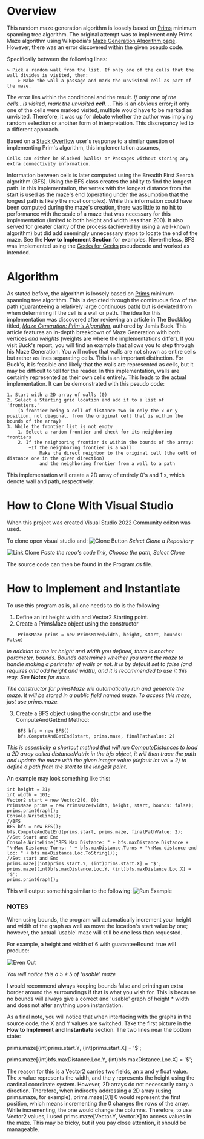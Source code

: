 # Overview
This random maze generation algorithm is loosely based on [Prims](https://en.wikipedia.org/wiki/Prim%27s_algorithm) minimum spanning tree algorithm. The original attempt was to implement only Prims Maze algorithm using Wikipedia's [Maze Generation Algorithm page](https://en.wikipedia.org/wiki/Maze_generation_algorithm). However, there was an error discovered within the given pseudo code. 

Specifically between the following lines:
```
> Pick a random wall from the list. If only one of the cells that the wall divides is visited, then:
	> Make the wall a passage and mark the unvisited cell as part of the maze.
```
The error lies within the conditional and the result. *If only one of the cells...is visited, mark the unvisited **cell**...*. This is an obvious error; if only one of the cells were marked visited, multiple would have to be marked as unvisited. Therefore, it was up for debate whether the author was implying random selection or another form of interpretation. This discrepancy led to a different approach. 

Based on a [Stack Overflow](https://stackoverflow.com/questions/29739751/implementing-a-randomly-generated-maze-using-prims-algorithm) user's response to a similar question of implementing Prim's algorithm, this implementation assumes, 
```
Cells can either be Blocked (walls) or Passages without storing any extra connectivity information.
```

Information between cells is later computed using the Breadth First Search algorithm (BFS). Using the BFS class creates the ability to find the longest path. In this implementation, the vertex with the longest distance from the start is used as the maze's end (operating under the assumption that the longest path is likely the most complex). While this information could have been computed during the maze's creation, there was little to no hit to performance with the scale of a maze that was necessary for this implementation (limited to both height and width less than 200). It also served for greater clarity of the process (achieved by using a well-known algorithm) but did add seemingly unnecessary steps to locate the end of the maze. See the **How to Implement Section** for examples. Nevertheless, BFS was implemented using the [Geeks for Geeks](https://www.geeksforgeeks.org/breadth-first-search-or-bfs-for-a-graph/#) pseudocode and worked as intended.

# Algorithm
As stated before, the algorithm is loosely based on [Prims](https://en.wikipedia.org/wiki/Prim%27s_algorithm) minimum spanning tree algorithm. This is depicted through the continuous flow of the path (guaranteeing a relatively large continuous path) but is deviated from when determining if the cell is a wall or path. The idea for this implementation was discovered after reviewing an article in The Buckblog titled, *[Maze Generation: Prim's Algorithm](https://weblog.jamisbuck.org/2011/1/10/maze-generation-prim-s-algorithm)*, authored by Jamis Buck. This article features an in-depth breakdown of Maze Generation with both vertices *and weights* (weights are where the implementations differ). If you visit Buck's report, you will find an example that allows you to step through his Maze Generation. You will notice that walls are not shown as entire cells but rather as lines separating cells. This is an important distinction. For Buck's, it is feasible and likely that the walls are represented as cells, but it may be difficult to tell for the reader. In this implementation, walls are certainly represented as their own cells entirely. This leads to the actual implementation. It can be demonstrated with this pseudo code:
```
1. Start with a 2D array of walls (0)
2. Select a Starting grid location and add it to a list of 'frontiers.' 
	(a frontier being a cell of distance two in only the x or y position, not diagonal, from the original cell that is within the bounds of the array)
3. While the frontier list is not empty
	1. Select a random frontier and check for its neighboring frontiers
	2. If the neighboring frontier is within the bounds of the array:
		+If the neighboring frontier is a wall: 
			Make the direct neighbor to the original cell (the cell of distance one in the given direction) 
			and the neighboring frontier from a wall to a path
```
This implementation will create a 2D array of entirely 0's and 1's, which denote wall and path, respectively. 

# How to Clone With Visual Studio 
When this project was created Visual Studio 2022 Community editon was used. 

To clone open visual studio and:
![Clone Button](/Assets/Clone-Visual-Studio.png)
*Select Clone a Repository*

![Link Clone](/Assets/Link-Clone.png)
*Paste the repo's code link, Choose the path, Select Clone*


The source code can then be found in the Program.cs file. 


# How to Implement and Instantiate
To use this program as is, all one needs to do is the following:
1. Define an int height width and Vector2 Starting point.
2. Create a PrimsMaze object using the constructor
```
	PrimsMaze prims = new PrimsMaze(width, height, start, bounds: False)
```
*In addition to the int height and width you defined, there is another parameter, bounds. Bounds determines whether you want the maze to handle making a perimeter of walls or not. It is by default set to false (and requires and odd height and width), and it is recommended to use it this way. See **Notes** for more.*

*The constructor for primsMaze will automatically run and generate the maze. It will be stored in a public field named maze. To access this maze, just use prims.maze.*

3. Create a BFS object using the constructor and use the ComputeAndGetEnd Method:
```
	BFS bfs = new BFS()
	bfs.ComputeAndGetEnd(start, prims.maze, finalPathValue: 2)
```
*This is essentially a shortcut method that will run ComputeDistances to load a 2D array called distanceMatrix in the bfs object, it will then trace the path and update the maze with the given integer value (default int val = 2) to define a path from the start to the longest point.*

An example may look something like this:
```
int height = 31;
int width = 101;
Vector2 start = new Vector2(0, 0);
PrimsMaze prims = new PrimsMaze(width, height, start, bounds: false);
prims.printGraph();
Console.WriteLine();
//BFS
BFS bfs = new BFS();
bfs.ComputeAndGetEnd(prims.start, prims.maze, finalPathValue: 2);
//Set Start and End
Console.WriteLine("BFS Max Distance: " + bfs.maxDistance.Distance + "\nMax Distance Turns: " + bfs.maxDistance.Turns + "\nMax distance end loc: " + bfs.maxDistance.Loc.ToString());
//Set start and End
prims.maze[(int)prims.start.Y, (int)prims.start.X] = '$';
prims.maze[(int)bfs.maxDistance.Loc.Y, (int)bfs.maxDistance.Loc.X] = '$';
prims.printGraph();
```

This will output something similar to the following:
![Run Example](/Assets/Run-Example.png)


### NOTES
When using bounds, the program will automatically increment your height and width of the graph as well as move the location's start value by one; however, the actual 'usable' maze will still be one less than requested.

For example, a height and width of 6 with guaranteeBound: true will produce:

![Even Out](/Assets/Even-Out.png)

*You will notice this a 5 * 5 of 'usable' maze*

I would recommend always keeping bounds false and printing an extra border around the surroundings if that is what you wish for. This is because no bounds will always give a correct and 'usable' graph of height * width and does not alter anything upon instantiation.

As a final note, you will notice that when interfacing with the graphs in the source code, the X and Y values are switched. Take the first picture in the **How to Implement and Instantiate** section. The two lines near the bottom state:

prims.maze[(int)prims.start.Y, (int)prims.start.X] = '$';

prims.maze[(int)bfs.maxDistance.Loc.Y, (int)bfs.maxDistance.Loc.X] = '$';

The reason for this is a Vector2 carries two fields, an x and y float value. The x value represents the width, and the y represents the height using the cardinal coordinate system. However, 2D arrays do not necessarily carry a direction. Therefore, when indirectly addressing a 2D array (using prims.maze, for example), prims.maze[0,1] 0 would represent the first position, which means incrementing the 0 changes the rows of the array. While incrementing, the one would change the columns. Therefore, to use Vector2 values, I used prims.maze[Vector.Y, Vector.X] to access values in the maze. This may be tricky, but if you pay close attention, it should be manageable. 
	
	
